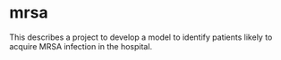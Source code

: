 # mrsa
This describes a project to develop a model to identify patients likely to acquire MRSA infection in the hospital.
